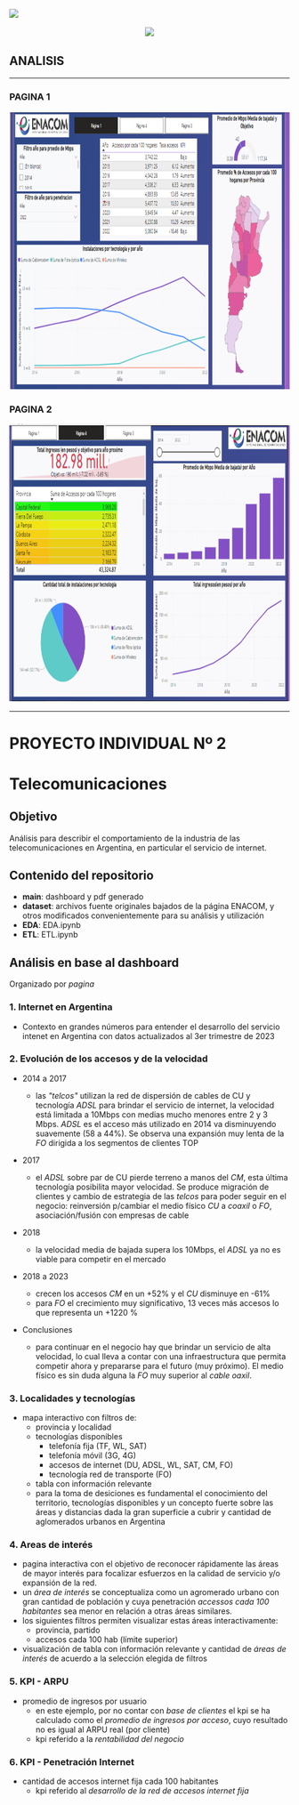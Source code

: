 <img src=https://d31uz8lwfmyn8g.cloudfront.net/Assets/logo-henry-white-lg.png><p>


<p align="center">
<img src="https://tse4.mm.bing.net/th?id=OIP.reSA0MFdOEL-ygYTvIYe8AHaCw&pid=Api&P=0&h=180"  height=300>

</p>



## **ANALISIS**

<hr>

### **PAGINA 1**
<img src="Captura de pantalla 2023-07-18 195459.png"  height=500>


### **PAGINA 2**
 
<img src="Captura de pantalla 2023-07-18 202446.png"  height=500>

<hr>

# PROYECTO INDIVIDUAL Nº 2  
# Telecomunicaciones

## Objetivo  
Análisis para describir el comportamiento de la industria de las telecomunicaciones en Argentina, en particular el servicio de internet.

## Contenido del repositorio  
* **main**:  dashboard y pdf generado  
* **dataset**:  archivos fuente originales bajados de la página ENACOM, y otros modificados convenientemente para su análisis y utilización
* **EDA**: EDA.ipynb
* **ETL**: ETL.ipynb
  
## Análisis en base al dashboard  
Organizado por *pagina*  
### 1. Internet en Argentina ###  
- Contexto en grandes números para entender el desarrollo del servicio intenet en Argentina con datos actualizados al 3er trimestre de 2023  
### 2. Evolución de los accesos y de la velocidad ###  
- 2014 a 2017
    - las *"telcos"* utilizan la red de dispersión de cables de CU y tecnología *ADSL* para brindar el servicio de internet, la velocidad está limitada a 10Mbps con medias mucho menores entre 2 y 3 Mbps. *ADSL* es el acceso más utilizado en 2014 va disminuyendo suavemente (58 a 44%). Se observa una expansión muy lenta de la *FO* dirigida a los segmentos de clientes TOP
  
- 2017
    - el *ADSL* sobre par de CU pierde terreno a manos del *CM*, esta última tecnología posibilita mayor velocidad.  Se produce migración de clientes y cambio de estrategia de las *telcos* para poder seguir en el negocio: reinversión p/cambiar el medio físico *CU* a *coaxil* o *FO*, asociación/fusión con empresas de cable
- 2018
    - la velocidad media de bajada supera los 10Mbps, el *ADSL* ya no es viable para competir en el mercado
- 2018 a 2023
    - crecen los accesos *CM* en un +52% y el *CU* disminuye en -61%
    - para *FO* el crecimiento muy significativo, 13 veces más accesos lo que representa un +1220 %
- Conclusiones
    - para continuar en el negocio hay que brindar un servicio de alta velocidad, lo cual lleva a contar con una infraestructura que permita competir ahora y prepararse para el futuro (muy próximo).  El medio físico es sin duda alguna la *FO* muy superior al *cable oaxil*.
### 3. Localidades y tecnologías ###  
- mapa interactivo con filtros de:
    - provincia y localidad
    - tecnologías disponibles
        - telefonía fija (TF, WL, SAT)
        - telefonía móvil (3G, 4G)
        - accesos de internet (DU, ADSL, WL, SAT, CM, FO)
        - tecnología red de transporte (FO)
    - tabla con información relevante
    - para la toma de desiciones es fundamental el conocimiento del territorio, tecnologías disponibles y un concepto fuerte sobre las áreas y distancias dada la gran superficie a cubrir y cantidad de aglomerados urbanos en Argentina
### 4. Areas de interés ###  
- pagina interactiva con el objetivo de reconocer rápidamente las áreas de mayor interés para focalizar esfuerzos en la calidad de servicio y/o expansión de la red.
- un *área de interés* se conceptualiza como un agromerado urbano con gran cantidad de población y cuya penetración *accessos cada 100 habitantes* sea menor en relación a otras áreas similares.
- los siguientes filtros permiten visualizar estas áreas interactivamente:
    - provincia, partido
    - accesos cada 100 hab (límite superior)
- visualización de tabla con información relevante y cantidad de *áreas de interés* de acuerdo a la selección elegida de filtros


### 5. KPI - ARPU ### 
- promedio de ingresos por usuario
    - en este ejemplo, por no contar con *base de clientes* el kpi se ha calculado como el *promedio de ingresos por acceso*, cuyo resultado no es igual al ARPU real (por cliente)
    - kpi referido a la *rentabilidad del negocio* 
### 6. KPI - Penetración Internet ###  
- cantidad de accesos internet fija cada 100 habitantes
    - kpi referido al *desarrollo de la red de accesos internet fija*

